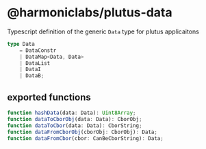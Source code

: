 # @harmoniclabs/plutus-data

Typescript definition of the generic `Data` type for plutus applicaitons

```ts
type Data 
    = DataConstr
    | DataMap<Data, Data>
    | DataList
    | DataI
    | DataB;
```

## exported functions

```ts
function hashData(data: Data): Uint8Array;
function dataToCborObj(data: Data): CborObj;
function dataToCbor(data: Data): CborString;
function dataFromCborObj(cborObj: CborObj): Data;
function dataFromCbor(cbor: CanBeCborString): Data;
```